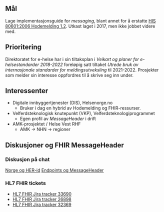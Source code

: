 ## Mål

Lage implementasjonsguide for _messaging_, blant annet for å erstatte [HIS 80601:2006 Hodemelding 1.2](https://ehelse.no/standarder/standard-for-hodemelding). Utkast laget i 2017, men ikke jobbet videre med. 

## Prioritering

Direktoratet for e-helse har i sin tiltaksplan i _Veikart og planer for e-helsestandarder 2018-2022_ foreløpig satt tiltaket _Utrede bruk av internasjonale standarder for meldingsutveksling_ til 2021-2022. Prosjekter som melder sin interesse oppfordres til å skrive seg inn under.

## Interessenter
* Digitale innbyggertjenester (DIS), Helsenorge.no
  * Bruker i dag en hybrid av Hodemelding og FHIR-ressurser.
* Velferdsteknologisk knutepunkt (VKP), Velferdsteknologiprogrammet
  * Egen profil av _MessageHeader_ i drift
* AMK-prosjektet / Helse Vest RHF
  * AMK -> NHN -> regioner

## Diskusjoner og FHIR MessageHeader

### Diskusjon på chat

[Norge og HER-id](https://chat.fhir.org/#narrow/stream/179226-norway/topic/Messaging.20og.20HER-id)
[Endpoints og MessageHeader](https://chat.fhir.org/#narrow/stream/179263-fhir-messages/topic/Use.20of.20endpoints)

### HL7 FHIR tickets

* [HL7 FHIR Jira tracker 33690](https://jira.hl7.org/browse/FHIR-33690)
* [HL7 FHIR Jira tracker 26898](https://jira.hl7.org/browse/FHIR-26898)
* [HL7 FHIR Jira tracker 32369](https://jira.hl7.org/browse/FHIR-32369)
